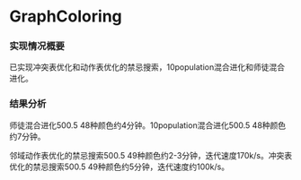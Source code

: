# GraphColoring
### 实现情况概要
已实现冲突表优化和动作表优化的禁忌搜索，10population混合进化和师徒混合进化。
### 结果分析
师徒混合进化500.5 48种颜色约4分钟。10population混合进化500.5 48种颜色约7分钟。

邻域动作表优化的禁忌搜索500.5 49种颜色约2-3分钟，迭代速度170k/s。冲突表优化的禁忌搜索500.5 49种颜色约5分钟，迭代速度约100k/s。
